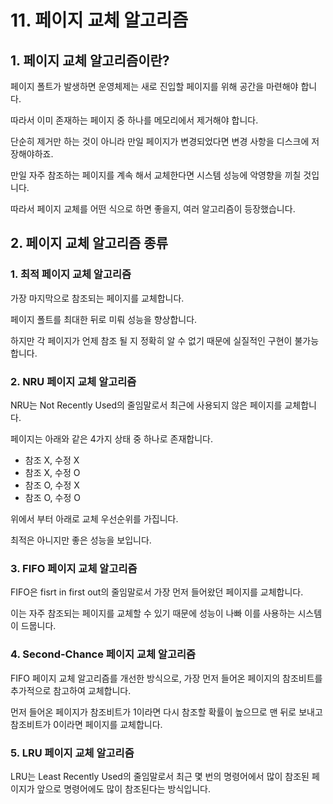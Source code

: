 # 11. 페이지 교체 알고리즘

## 1. 페이지 교체 알고리즘이란?

페이지 폴트가 발생하면 운영체제는 새로 진입할 페이지를 위해 공간을 마련해야 합니다.

따라서 이미 존재하는 페이지 중 하나를 메모리에서 제거해야 합니다.

단순히 제거만 하는 것이 아니라 만일 페이지가 변경되었다면 변경 사항을 디스크에 저장해야하죠.

만일 자주 참조하는 페이지를 계속 해서 교체한다면 시스템 성능에 악영향을 끼칠 것입니다.

따라서 페이지 교체를 어떤 식으로 하면 좋을지, 여러 알고리즘이 등장했습니다.



## 2. 페이지 교체 알고리즘 종류

### 1. 최적 페이지 교체 알고리즘

가장 마지막으로 참조되는 페이지를 교체합니다.

페이지 폴트를 최대한 뒤로 미뤄 성능을 향상합니다.

하지만 각 페이지가 언제 참조 될 지 정확히 알 수 없기 때문에 실질적인 구현이 불가능합니다.



### 2. NRU 페이지 교체 알고리즘

NRU는 Not Recently Used의 줄임말로서 최근에 사용되지 않은 페이지를 교체합니다.

페이지는 아래와 같은 4가지 상태 중 하나로 존재합니다.

* 참조 X, 수정 X
* 참조 X, 수정 O
* 참조 O, 수정 X
* 참조 O, 수정 O

위에서 부터 아래로 교체 우선순위를 가집니다.

최적은 아니지만 좋은 성능을 보입니다.



### 3. FIFO 페이지 교체 알고리즘

FIFO은 fisrt in first out의 줄임말로서 가장 먼저 들어왔던 페이지를 교체합니다.

이는 자주 참조되는 페이지를 교체할 수 있기 때문에 성능이 나빠 이를 사용하는 시스템이 드뭅니다.



### 4. Second-Chance 페이지 교체 알고리즘

FIFO 페이지 교체 알고리즘를 개선한 방식으로, 가장 먼저 들어온 페이지의 참조비트를 추가적으로 참고하여 교체합니다.

먼저 들어온 페이지가 참조비트가 1이라면 다시 참조할 확률이 높으므로 맨 뒤로 보내고 참조비트가 0이라면 페이지를 교체합니다.



### 5. LRU 페이지 교체 알고리즘

LRU는 Least Recently Used의 줄임말로서 최근 몇 번의 명령어에서 많이 참조된 페이지가 앞으로 명령어에도 많이 참조된다는 방식입니다.

